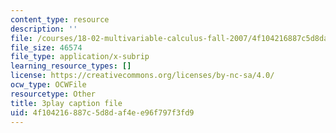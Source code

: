 ```yaml
---
content_type: resource
description: ''
file: /courses/18-02-multivariable-calculus-fall-2007/4f104216887c5d8daf4ee96f797f3fd9_U1EcnfTKXJ0.vtt
file_size: 46574
file_type: application/x-subrip
learning_resource_types: []
license: https://creativecommons.org/licenses/by-nc-sa/4.0/
ocw_type: OCWFile
resourcetype: Other
title: 3play caption file
uid: 4f104216-887c-5d8d-af4e-e96f797f3fd9
---
```

